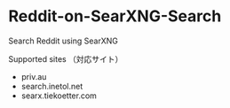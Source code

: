# Reddit-on-SearXNG-Search
Search Reddit using SearXNG


Supported sites （対応サイト）
- priv.au
- search.inetol.net
- searx.tiekoetter.com
